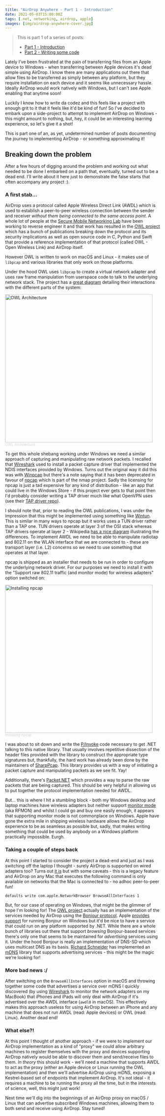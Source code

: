 ```yaml
---
title: "AirDrop Anywhere - Part 1 - Introduction"
date: 2021-05-03T15:00:00Z
tags: [.net, networking, airdrop, apple]
images: [img/airdrop-anywhere-cover.jpg]
---
```


> This is part 1 of a series of posts:
> - [Part 1 - Introduction](/posts/2021-05-airdrop-anywhere-part-1)
> - [Part 2 - Writing some code](/posts/2021-05-airdrop-anywhere-part-2)

Lately I've been frustrated at the pain of transferring files from an Apple device to Windows - when transferring between Apple devices it's dead simple using AirDrop. I know there are many applications out there that allow files to be transferred as simply between any platform, but they require installation on each device and it seems like unnecessary hassle. Ideally AirDrop would work natively with Windows, but I can't see Apple enabling that anytime soon!

Luckily I know how to write da codez and this feels like a project with enough grit to it that it feels like it'd be kind of fun! So I've decided to embark upon a side-project to attempt to implement AirDrop on Windows - this might amount to nothing, but, hey, it could be an interesting learning experience, so let's give it a shot!

This is part one of an, as yet, undetermined number of posts documenting the journey to implementing AirDrop - or something approximating it!

## Breaking down the problem

After a few hours of digging around the problem and working out what needed to be done I embarked on a path that, eventually, turned out to be a dead end. I'll write about it here just to demonstrate the false starts that often accompany any project :).

### A first stab...

AirDrop uses a protocol called Apple Wireless Direct Link (AWDL) which is used to establish a peer-to-peer wireless connection between the sender and receiver _without them being connected to the same access point_. A whole lot of people at the [Secure Mobile Networking Lab](https://github.com/seemoo-lab) have been working to reverse engineer it and that work has resulted in the [OWL project](https://owlink.org) which has a bunch of publications breaking down the protocol and its security implications as well as open source code in C, Python and Swift that provide a reference implementation of that protocol (called OWL - Open Wireless Link) and AirDrop itself.

However OWL is written to work on macOS and Linux - it makes use of `libpcap` and various libraries that only work on those platforms.

Under the hood OWL uses `libpcap` to create a virtual network adapter and uses raw frame manipulation from userspace code to talk to the underlying network stack. The project has a [great diagram](https://github.com/seemoo-lab/owl#architecture) detailing their interactions with the different parts of the system:

<img src="https://raw.githubusercontent.com/seemoo-lab/owl/master/resources/overview.png" width=480 alt="OWL Architecture"><br/>
<sub style="color:lightgray">OWL Architecture</sub>

To get this whole shebang working under Windows we need a similar approach of capturing and manipulating raw network packets. I recalled that [Wireshark](https://www.wireshark.org/) used to install a packet capture driver that implemented the NDIS interfaces provided by Windows. Turns out the original way it did this was with [Winpcap](https://www.winpcap.org/) but there's a note saying that it has been deprecated in favour of [npcap](https://nmap.org/npcap/) which is part of the nmap project. Sadly the licensing for npcap is just a tad expensive for any kind of distribution - like an app that could live in the Windows Store - if this project ever gets to that point then I'd probably consider writing a TAP driver much like what OpenVPN uses (see their [TAP driver repo](https://github.com/OpenVPN/tap-windows6)).

I should note that, prior to reading the OWL publications, I was under the impression that this might be implemented using something like [Wintun](https://www.wintun.net). This is similar in many ways to npcap but it works uses a TUN driver rather than a TAP one. TUN drivers operate at layer 3 of the OSI stack whereas TAP drivers operate at layer 2 - Wikipedia [has a nice diagram](https://en.wikipedia.org/wiki/TUN/TAP) illustrating the differences. To implement AWDL we need to be able to manipulate radiotap and 802.11 on the WLAN interface that we are connected to - these are transport layer (i.e. L2) concerns so we need to use something that operates at that layer.

npcap is shipped as an installer that needs to be run in order to configure the underlying network driver. For our purposes we need to install it with the "Support raw 802.11 traffic (and monitor mode) for wireless adapters" option switched on:

<img src="/img/airdrop-anywhere-1.png" width=480 alt="Installing npcap"><br/>
<sub style="color:lightgray">Installing npcap</sub>

I was about to sit down and write the [P/Invoke](https://docs.microsoft.com/en-us/dotnet/standard/native-interop/pinvoke) code necessary to get .NET talking to this native library. That usually involves repetitive dissection of the header files provided with the library to construct the appropriate type signatures but, thankfully, the hard work has already been done by the maintainers of [SharpPcap](https://github.com/chmorgan/sharppcap). This library provides us with a way of initiating a packet capture and manipulating packets as we see fit. Yay!

Additionally, there's [Packet.NET](https://github.com/chmorgan/packetnet) which provides a way to parse the raw packets that are being captured. This should be very helpful in allowing us to put together the protocol implementation needed for AWDL.

But... this is where I hit a stumbling block - both my Windows desktop and laptop machines have wireless adapters but neither support [monitor mode](https://en.wikipedia.org/wiki/Monitor_mode) (aka RFMON) and whilst I could go and buy one easily enough, it appears that supporting monitor mode is not commonplace on Windows. Apple have gone the extra mile in shipping wireless hardware allows the AirDrop experience to be as seamless as possible but, sadly, that makes writing something that could be used by anybody on a Windows platform practically impossible. Eurgh.

### Taking a couple of steps back

At this point I started to consider the project a dead-end and just as I was switching off the laptop I thought - surely AirDrop is supported on wired adapters too? Turns out [it is](https://www.lifewire.com/airdrop-with-without-wifi-connection-2259801) but with some caveats - this is a legacy feature and AirDrop on any Mac that executes the following command is only available on networks that the Mac is connected to - no adhoc peer-to-peer fun!

```
defaults write com.apple.NetworkBrowser BrowseAllInterfaces 1
```

But, for our case of operating on Windows, that might be the glimmer of hope I'm looking for! The [OWL project](https://owlink.org) actually has an implementation of the services needed by AirDrop using the [Bonjour protocol](https://en.wikipedia.org/wiki/Bonjour_(software)).  Apple [provides support](https://developer.apple.com/bonjour/) for running Bonjour on Windows but it'd be nice to have a service that could run on any platform supported by .NET. While there are a whole bunch of libraries out there that support _browsing_ Bonjour-based services there's only one that seems to be maintained for _advertising_ services using it. Under the hood Bonjour is really an implementation of DNS-SD which uses multicast DNS as its basis. [Richard Schneider](https://github.com/richardschneider/net-mdns) has implemented an [mDNS](https://en.wikipedia.org/wiki/Multicast_DNS) library that supports advertising services - this might be the magic we're looking for!

### More bad news :/

After switching on the `BrowseAllInterfaces` option in macOS and throwing together some code that advertises a service over mDNS I quickly discovered (by using [Wireshark](https://www.wireshark.org/) to monitor the network adapters on my MacBook) that iPhones and iPads will only deal with AirDrop if it's advertised over the AWDL interface (`awdl0` in macOS). This effectively makes this approach useless for using AirDrop between an iPhone and any machine that does not run AWDL (read: Apple devices) or OWL (read: Linux). Another dead end!

### What else?!
At this point I thought of another approach - if we were to implement our AirDrop implementation as a kind of "proxy" we could allow arbitrary machines to register themselves with the proxy and devices supporting AirDrop natively would be able to discover them and send/receive files to them. _In theory_ this should work - we'll need a machine that supports AWDL to act as the proxy (either an Apple device or Linux running the OWL implementation) and then we'll advertise AirDrop using mDNS, exposing a Kestrel-based set of endpoints that implement AirDrop. It's not ideal - it requires a machine to be running the proxy all the time, but in the interests of science, well, this might just work!

Next time we'll dig into the beginnings of an AirDrop proxy on macOS / Linux that can advertise subscribed Windows machines, allowing them to both send and receive using AirDrop. Stay tuned!
